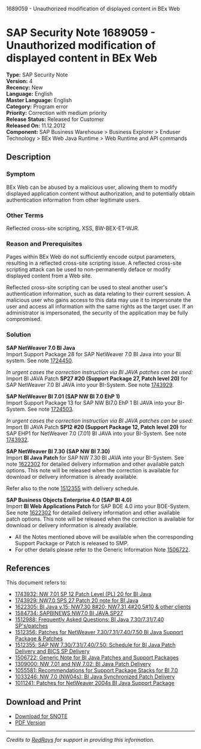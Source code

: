 1689059 - Unauthorized modification of displayed content in BEx Web

# SAP Security Note 1689059 - Unauthorized modification of displayed content in BEx Web

**Type:** SAP Security Note  
**Version:** 4  
**Recency:** New  
**Language:** English  
**Master Language:** English  
**Category:** Program error  
**Priority:** Correction with medium priority  
**Release Status:** Released for Customer  
**Released On:** 11.12.2012  
**Component:** SAP Business Warehouse > Business Explorer > Enduser Technology > BEx Web Java Runtime > Web Runtime and API commands

## Description

### Symptom

BEx Web can be abused by a malicious user, allowing them to modify displayed application content without authorization, and to potentially obtain authentication information from other legitimate users.

### Other Terms

Reflected cross-site scripting, XSS, BW-BEX-ET-WJR.

### Reason and Prerequisites

Pages within BEx Web do not sufficiently encode output parameters, resulting in a reflected cross-site scripting issue. A reflected cross-site scripting attack can be used to non-permanently deface or modify displayed content from a Web site.

Reflected cross-site scripting can be used to steal another user's authentication information, such as data relating to their current session. A malicious user who gains access to this data may use it to impersonate the user and access all information with the same rights as the target user. If an administrator is impersonated, the security of the application may be fully compromised.

### Solution

**SAP NetWeaver 7.0 BI Java**  
Import Support Package 28 for SAP NetWeaver 7.0 BI Java into your BI system. See note [1724450](https://me.sap.com/notes/1724450).

_In urgent cases the correction instruction via BI JAVA patches can be used:_  
Import BI JAVA Patch **SP27 #20 (Support Package 27, Patch level 20)** for SAP NetWeaver 7.0 BI JAVA into your BI-System. See note [1743929](https://me.sap.com/notes/1743929).

**SAP NetWeaver BI 7.01 (SAP NW BI 7.0 EhP 1)**  
Import Support Package 13 for SAP NW BI7.0 EhP 1 BI JAVA into your BI-System. See note [1724503](https://me.sap.com/notes/1724503).

_In urgent cases the correction instruction via BI JAVA patches can be used:_  
Import BI JAVA Patch **SP12 #20 (Support Package 12, Patch level 20)** for SAP EHP1 for NetWeaver 7.0 (7.01) BI JAVA into your BI-System. See note [1743932](https://me.sap.com/notes/1743932).

**SAP NetWeaver BI 7.30 (SAP NW BI 7.30)**  
Import **BI Java Patch** for SAP NW 7.30 BI JAVA into your BI-System. See note [1622302](https://me.sap.com/notes/1622302) for detailed delivery information and other available patch options. This note will be released when the correction is available for download or delivery information is already available.

Refer also to the note [1512355](https://me.sap.com/notes/1512355) with delivery schedule.

**SAP Business Objects Enterprise 4.0 (SAP BI 4.0)**  
Import **BI Web Applications Patch** for SAP BOE 4.0 into your BOE-System. See note [1622302](https://me.sap.com/notes/1622302) for detailed delivery information and other available patch options. This note will be released when the correction is available for download or delivery information is already available.

- All the Notes mentioned above will be available when the corresponding Support Package or Patch is released to SMP.
- For other details please refer to the Generic Information Note [1506722](https://me.sap.com/notes/1506722).

## References

This document refers to:

- [1743932: NW 7.01 SP 12 Patch Level (PL) 20 for BI Java](https://me.sap.com/notes/1743932)
- [1743929: NW7.0 SPS 27 Patch 20 note for BI Java](https://me.sap.com/notes/1743929)
- [1622305: BI Java v.15; NW7.30 8#20; NW7.31 4#20,5#10 & other clients](https://me.sap.com/notes/1622305)
- [1584734: SAPBINEWS NW7.0 BI JAVA SP27](https://me.sap.com/notes/1584734)
- [1512988: Frequently Asked Questions: BI Java 7.30/7.31/7.40 SP's/patches](https://me.sap.com/notes/1512988)
- [1512356: Patches for NetWeaver 7.30/7.31/7.40/7.50 BI Java Support Package & Patches](https://me.sap.com/notes/1512356)
- [1512355: SAP NW 7.30/7.31/7.40/7.50: Schedule for BI Java Patch Delivery and BICS SP Delivery](https://me.sap.com/notes/1512355)
- [1506722: Generic Note for BI Java Patches and Support Packages](https://me.sap.com/notes/1506722)
- [1309000: NW 7.01 and NW 7.02: BI Java Patch Delivery](https://me.sap.com/notes/1309000)
- [1055581: Recommendations for Support Package Stacks for BI 7.0](https://me.sap.com/notes/1055581)
- [1033246: NW 7.0 (NW04s): BI Java Synchronized Patch Delivery](https://me.sap.com/notes/1033246)
- [1011241: Patches for NetWeaver 2004s BI Java Support Package](https://me.sap.com/notes/1011241)

## Download and Print

- [Download for SNOTE](https://notesdownloads.sap.com/note/0040000017396472017)
- [PDF Version](https://userapps.support.sap.com/sap/support/sfm/notes/print/0001689059?language=en-US&token=F59638ADCC6359AF647B26DF5FACC8D7)

---

*Credits to [RedRays](https://redrays.io) for support in providing this information.*
